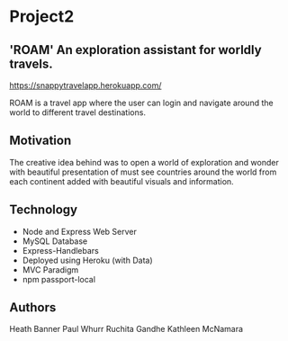 # Project2 
## 'ROAM' An exploration assistant for worldly travels.

<https://snappytravelapp.herokuapp.com/>

ROAM is a travel app where the user can login and navigate around the world to different travel destinations.

## Motivation

The creative idea behind was to open a world of exploration and wonder with beautiful presentation of must see countries around the world from each continent added with beautiful visuals and information.

## Technology 

- Node and Express Web Server
- MySQL Database
- Express-Handlebars
- Deployed using Heroku (with Data)
- MVC Paradigm
- npm passport-local

## Authors

Heath Banner
Paul Whurr
Ruchita Gandhe
Kathleen McNamara
